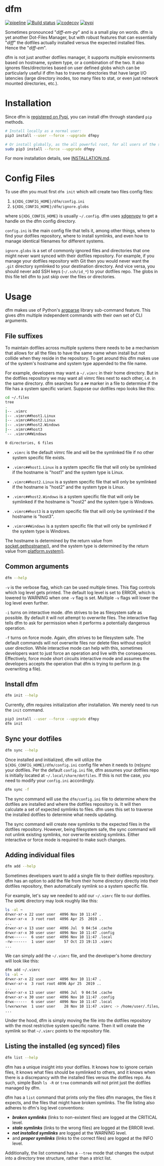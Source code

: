 # dfm

[![pipeline](https://gitlab.com/deliberist/dfmpy/badges/main/pipeline.svg)](https://gitlab.com/deliberist/dfmpy/-/commits/main) 
[![Build status](https://ci.appveyor.com/api/projects/status/gie9q4210vr7usf0?svg=true)](https://ci.appveyor.com/project/rbprogrammer/dfmpy)
[![codecov](https://codecov.io/gl/deliberist/dfmpy/branch/main/graph/badge.svg?token=8zT6EYk0if)](https://codecov.io/gl/deliberist/dfmpy)
[![pypi](https://img.shields.io/pypi/v/dfmpy.svg)](https://pypi.org/project/dfmpy)

Sometimes pronounced "_diff-em-py_" and is a small play on words.  dfm is yet
another Dot-Files Manager, but with robust features that can essentially
"_diff_" the dotfiles actually installed versus the expected installed files.
Hence the "_diff-em_".

dfm is not just another dotfiles manager, it supports multiple environments
based on hostname, system type, or a combination of the two.  It also ignores
files/directories based on user defined globs which can be particularly useful
if dfm has to traverse directories that have large I/O latencies (large
directory inodes, too many files to stat, or even just network mounted
directories, etc.).

# Installation

Since dfm is [registered on Pypi](https://pypi.org/project/dfm), you can install
dfm through standard `pip` methods.

```bash
# Install locally as a normal user:
pip3 install --user --force --upgrade dfmpy

# Or install globally, as the all powerful root, for all users of the system:
sudo pip3 install --force --upgrade dfmpy
```

For more installation details, see 
[INSTALLATION.md](https://gitlab.com/deliberist/dfmpy/blob/main/INSTALLATION.md).

# Config Files

To use dfm you must first `dfm init` which will create two files config
files:

1. `${XDG_CONFIG_HOME}/dfm/config.ini`
1. `${XDG_CONFIG_HOME}/dfm/ignore.globs`

where `${XDG_CONFIG_HOME}` is usually `~/.config`.  dfm uses
[xdgenvpy](https://pypi.org/project/xdgenvpy) to get a handle on the dfm config
directory.

`config.ini` is the main config file that tells it, among other things, where to
find your dotfiles repository, where to install symlinks, and even how to manage
identical filenames for different systems.

`ignore.globs` is a set of commonly ignored files and directories that one might
never want synced with their dotfiles repository.  For example, if you manage
your dotfiles repository with Git then you would never want the `.git` directory
symlinked to your destination directory.  And vice versa, you should never add
SSH keys (`~/.ssh/id_*`) to your dotfiles repo.  The globs in this file tell
dfm to just skip over the files or directories.

# Usage

dfm makes use of Python's
[argparse](https://docs.python.org/3/library/argparse.html) library sub-command
feature.  This gives dfm multiple independent commands with their own set of
CLI arguments.

## File suffixes

To maintain dotfiles across multiple systems there needs to be a mechanism that
allows for all the files to have the same name when install but not collide when
they reside in the repository.  To get around this dfm makes use of the system's
hostname and system type appended to the file name.

For example, developers may want a `~/.vimrc` in their home directory.  But in 
the dotfiles repository we may want all vimrc files next to each other, i.e. in
the same directory.  dfm searches for a `##` marker in a file to determine if
the file has a system specific variant.  Suppose our dotfiles repo looks like
this:

```bash
cd ~/.files
tree
.
|-- .vimrc
|-- .vimrc##host1.Linux
|-- .vimrc##host2.Linux
|-- .vimrc##host2.Windows
|-- .vimrc##host3
`-- .vimrc##Windows

0 directories, 6 files
```

- `.vimrc` is the default vimrc file and will be the symlinked file if no other
    system specific file exists.

- `.vimrc##host1.Linux` is a system specific file that will only be symlinked if
    the hostname is "host1" and the system type is Linux.

- `.vimrc##host2.Linux` is a system specific file that will only be symlinked if
    the hostname is "host2" and the system type is Linux.

- `.vimrc##host2.Windows` is a system specific file that will only be symlinked
    if the hostname is "host2" and the system type is Windows.

- `.vimrc##host3` is a system specific file that will only be symlinked if the
    hostname is "host3".

- `.vimrc##Windows` is a system specific file that will only be symlinked if the
    system type is Windows.

The hostname is determined by the return value from
[socket.gethostname()](https://docs.python.org/3/library/socket.html#socket.gethostname),
and the system type is determined by the return value from
[platform.system()](https://docs.python.org/3/library/platform.html#platform.system).

## Common arguments

```bash
dfm --help
```

`-v` is the verbose flag, which can be used multiple times.  This flag controls
which log level gets printed.  The default log level is set to ERROR, which is
lowered to WARNING when one `-v` flag is set.  Multiple `-v` flags will lower
the log level even further.

`-i` turns on interactive mode.  dfm strives to be as filesystem safe as
possible.  By default it will not attempt to overwrite files.  The interactive
flag tells dfm to ask for permission when it performs a potentially dangerous
operation.

`-f` turns on force mode.  Again, dfm strives to be filesystem safe.  The
default commands will not overwrite files nor delete files without explicit user
direction.  While interactive mode can help with this, sometimes developers want
to just force an operation and live with the consequences.  Effectively, force
mode short circuits interactive mode and assumes the developers accepts the
operation that dfm is trying to perform (e.g. overwriting a file).

## Install dfm

```bash
dfm init --help
```

Currently, dfm requires initialization after installation.  We merely need to
run the `init` command.

```bash
pip3 install --user --force --upgrade dfmpy
dfm init
```

## Sync your dotfiles

```bash
dfm sync --help
```

Once installed and initialized, dfm will utilize the
`${XDG_CONFIG_HOME}/dfm/config.ini` config file when it needs to (re)sync your
dotfiles.  Per the default `config.ini` file, dfm assumes your dotfiles repo is
initially located at `~/.local/share/dotfiles`.  If this is not the case, you
need to modify your `config.ini` accordingly.

```bash
dfm sync -f
```

The sync command will use the `dfm/config.ini` file to determine where the
dotfiles are installed and where the dotfiles repository is.  It will then 
calculate a set of expected symlinks to files.  dfm uses this set to traverse
the installed dotfiles to determine what needs updating.

The sync command will create new symlinks to the expected files in the dotfiles
repository.  However, being filesystem safe, the sync command will not unlink
existing symlinks, nor overwrite existing symlinks.  Either interactive or force
mode is required to make such changes.

## Adding individual files

```bash
dfm add --help
```

Sometimes developers want to add a single file to their dotfiles repository.
dfm has an option to add the file from their home directory directly into their
dotfiles repository, then automatically symlink so a system specific file.

For example, let's say we needed to add our `~/.vimrc` file to our dotfiles. 
The `$HOME` directory may look roughly like this:

```bash
ls -al ~
drwxr-xr-x 22 user user  4096 Nov 10 11:47 .
drwxr-xr-x  3 root root  4096 Apr 25  2019 ..
...
drwxr-xr-x 13 user user  4096 Jul  9 04:54 .cache
drwxr-xr-x 30 user user  4096 Nov 10 11:47 .config
drwx------  6 user user  4096 Nov 10 11:47 .local
-rw-------  1 user user    57 Oct 23 19:13 .vimrc
...
```

We can simply add the `~/.vimrc` file, and the developer's home directory will
look like this:

```bash
dfm add ~/.vimrc
ls -al ~
drwxr-xr-x 22 user user  4096 Nov 10 11:47 .
drwxr-xr-x  3 root root 4096 Apr 25  2019 ..
...
drwxr-xr-x 13 user user  4096 Jul  9 04:54 .cache
drwxr-xr-x 30 user user  4096 Nov 10 11:47 .config
drwx------  6 user user  4096 Nov 10 11:47 .local
lrwxrwxrwx  1 user user    28 Nov 10 11:47 .vimrc -> /home/user/.files/.vimrc##hostname.Linux
...
```

Under the hood, dfm is simply moving the file into the dotfiles repository with
the most restrictive system specific name.  Then it will create the symlink so
that `~/.vimrc` points to the repository file.

## Listing the installed (eg synced) files

```bash
dfm list --help
```

dfm has a unique insight into your dotfiles.  It knows how to ignore certain
files, it knows what files should be symlinked to others, and it knows when
there is a discrepancy with the installed files versus the dotfiles repo.  As
such, simple Bash `ls -R` or `tree` commands will not print just the dotfiles
managed by dfm.

dfm has a `list` command that prints only the files dfm manages, the files it
expects, and the files that might have broken symlinks.  The file listing also
adheres to dfm's log level conventions:

- ***broken symlinks*** (links to non-existent files) are logged at the CRITICAL
    level.
- ***stale symlinks*** (links to the wrong files) are logged at the ERROR level.
- ***not installed symlinks*** are logged at the WARNING level.
- and ***proper symlinks*** (links to the correct files) are logged at the INFO
    level.

Additionally, the list command has a `--tree` mode that changes the output into
a directory tree structure, rather than a strict list.
